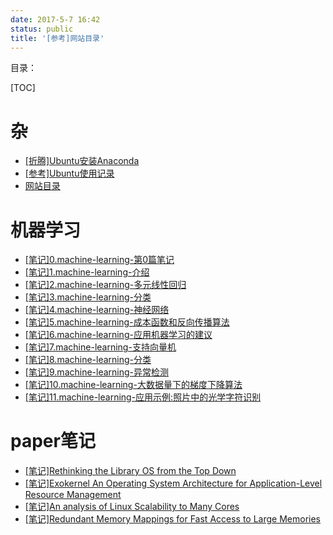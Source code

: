 ```yaml
---
date: 2017-5-7 16:42
status: public
title: '[参考]网站目录'
---
```


目录：

[TOC]

# 杂

- [[折腾]Ubuntu安装Anaconda](http://junmo.farbox.com/post/za/-zhe-teng-ubuntuan-zhuang-anaconda)
- [[参考]Ubuntu使用记录](http://junmo.farbox.com/post/za/-can-kao-ubuntushi-yong-ji-lu)
- [网站目录](http://junmo.farbox.com/post/za/-can-kao-wang-zhan-mu-lu)

# 机器学习

- [[笔记]0.machine-learning-第0篇笔记](http://junmo.farbox.com/post/ji-qi-xue-xi/-bi-ji-0.machine-learning-di-0pian-bi-ji)
- [[笔记]1.machine-learning-介绍](http://junmo.farbox.com/post/ji-qi-xue-xi/-bi-ji-1.machine-learning-jie-shao)
- [[笔记]2.machine-learning-多元线性回归](http://junmo.farbox.com/post/ji-qi-xue-xi/-bi-ji-2.machine-learning-duo-yuan-xian-xing-hui-gui)
- [[笔记]3.machine-learning-分类](http://junmo.farbox.com/post/ji-qi-xue-xi/-bi-ji-3.machine-learning-fen-lei)
- [[笔记]4.machine-learning-神经网络](http://junmo.farbox.com/post/ji-qi-xue-xi/-bi-ji-4.machine-learning-shen-jing-wang-luo)
- [[笔记]5.machine-learning-成本函数和反向传播算法](http://junmo.farbox.com/post/ji-qi-xue-xi/-bi-ji-5.machine-learning-cheng-ben-han-shu-he-fan-xiang-chuan-bo-suan-fa)
- [[笔记]6.machine-learning-应用机器学习的建议](http://junmo.farbox.com/post/ji-qi-xue-xi/-bi-ji-6.machine-learning-ying-yong-ji-qi-xue-xi-de-jian-yi)
- [[笔记]7.machine-learning-支持向量机](http://junmo.farbox.com/post/ji-qi-xue-xi/-bi-ji-7.machine-learning-zhi-chi-xiang-liang-ji)
- [[笔记]8.machine-learning-分类](http://junmo.farbox.com/post/ji-qi-xue-xi/-bi-ji-8.machine-learning-fen-lei)
- [[笔记]9.machine-learning-异常检测](http://junmo.farbox.com/post/ji-qi-xue-xi/-bi-ji-9.machine-learning-yi-chang-jian-ce)
- [[笔记]10.machine-learning-大数据量下的梯度下降算法](http://junmo.farbox.com/post/ji-qi-xue-xi/-bi-ji-10.machine-learning-da-shu-ju-liang-xia-de-ti-du-xia-jiang-suan-fa)
- [[笔记]11.machine-learning-应用示例:照片中的光学字符识别](http://junmo.farbox.com/post/ji-qi-xue-xi/-bi-ji-11.machine-learning-ying-yong-shi-li-zhao-pian-zhong-de-guang-xue-zi-fu-shi-bie)

# paper笔记

- [[笔记]Rethinking the Library OS from the Top Down](http://junmo.farbox.com/post/paper/-bi-ji-rethinking-the-library-os-from-the-top-down)
- [[笔记]Exokernel An Operating System Architecture for Application-Level Resource Management](http://junmo.farbox.com/post/paper/-bi-ji-exokernel-an-operating-system-architecture-for-application-level-resource-management)
- [[笔记]An analysis of Linux Scalability to Many Cores](http://junmo.farbox.com/post/paper/-bi-ji-an-analysis-of-linux-scalability-to-many-cores)
- [[笔记]Redundant Memory Mappings for Fast Access to Large Memories](http://junmo.farbox.com/post/paper/-bi-ji-redundant-memory-mappings-for-fast-access-to-large-memories)